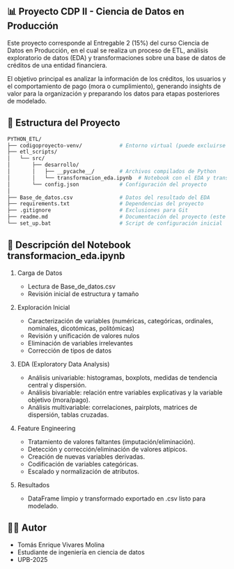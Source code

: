 ## 📊 Proyecto CDP II - Ciencia de Datos en Producción

Este proyecto corresponde al Entregable 2 (15%) del curso Ciencia de Datos en Producción, en el cual se realiza un proceso de ETL, análisis exploratorio de datos (EDA) y transformaciones sobre una base de datos de créditos de una entidad financiera.

El objetivo principal es analizar la información de los créditos, los usuarios y el comportamiento de pago (mora o cumplimiento), generando insights de valor para la organización y preparando los datos para etapas posteriores de modelado.

## 📂 Estructura del Proyecto  

```bash
PYTHON_ETL/
├── codigoproyecto-venv/            # Entorno virtual (puede excluirse del repo)
├── etl_scripts/
│   └── src/
│       ├── desarrollo/
│       │   ├── __pycache__/        # Archivos compilados de Python
│       │   └── transformacion_eda.ipynb  # Notebook con el EDA y transformaciones
│       └── config.json             # Configuración del proyecto
│
├── Base_de_datos.csv               # Datos del resultado del EDA
├── requirements.txt                # Dependencias del proyecto
├── .gitignore                      # Exclusiones para Git
├── readme.md                       # Documentación del proyecto (este archivo)
└── set_up.bat                      # Script de configuración inicial
```
## 📖 Descripción del Notebook transformacion_eda.ipynb
1. Carga de Datos  
   - Lectura de Base_de_datos.csv  
   - Revisión inicial de estructura y tamaño  

2. Exploración Inicial  
   - Caracterización de variables (numéricas, categóricas, ordinales, nominales, dicotómicas, politómicas)  
   - Revisión y unificación de valores nulos  
   - Eliminación de variables irrelevantes  
   - Corrección de tipos de datos  

3. EDA (Exploratory Data Analysis)  
   - Análisis univariable: histogramas, boxplots, medidas de tendencia central y dispersión.  
   - Análisis bivariable: relación entre variables explicativas y la variable objetivo (mora/pago).  
   - Análisis multivariable: correlaciones, pairplots, matrices de dispersión, tablas cruzadas.  

4. Feature Engineering  
   - Tratamiento de valores faltantes (imputación/eliminación).  
   - Detección y corrección/eliminación de valores atípicos.  
   - Creación de nuevas variables derivadas.  
   - Codificación de variables categóricas.  
   - Escalado y normalización de atributos.  

5. Resultados  
   - DataFrame limpio y transformado exportado en .csv listo para modelado.  

## 👨‍💻 Autor
- Tomás Enrique Vivares Molina
- Estudiante de ingeniería en ciencia de datos
- UPB-2025






